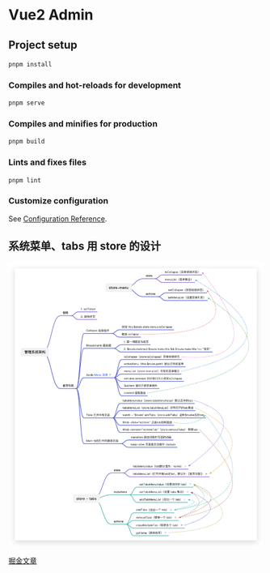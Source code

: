# Vue2 Admin

## Project setup

```sh
pnpm install
```

### Compiles and hot-reloads for development

```sh
pnpm serve
```

### Compiles and minifies for production

```sh
pnpm build
```

### Lints and fixes files

```sh
pnpm lint
```

### Customize configuration

See [Configuration Reference](https://cli.vuejs.org/config/).

## 系统菜单、tabs 用 store 的设计

![flow](./public/flow.png)

[掘金文章](https://juejin.cn/post/7132304086937894920)
